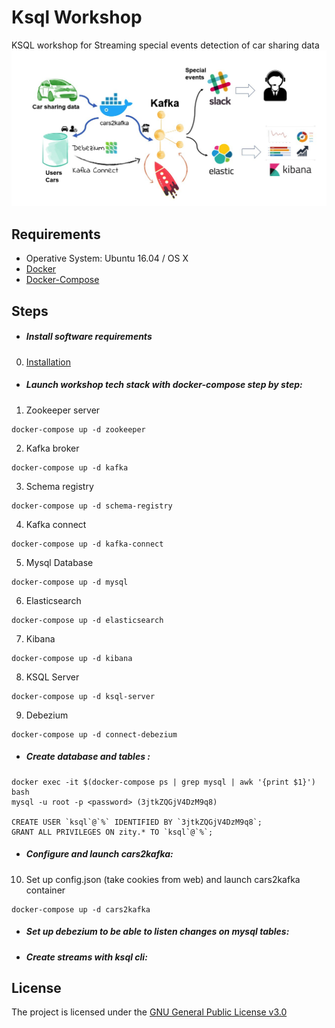 Ksql Workshop
=================

KSQL workshop for Streaming special events detection of car sharing data
![Diagram](/images/ksql-workshop.jpg)

Requirements
------------
- Operative System: Ubuntu 16.04 / OS X
- [Docker](INSTALL.md)
- [Docker-Compose](INSTALL.md)

Steps
------------
- ##### Install software requirements
0. [Installation](INSTALL.md)
- ##### Launch workshop tech stack with docker-compose step by step:
1. Zookeeper server
```
docker-compose up -d zookeeper
```
2. Kafka broker
```
docker-compose up -d kafka
```
3. Schema registry
```
docker-compose up -d schema-registry
```
4. Kafka connect
```
docker-compose up -d kafka-connect
```
5. Mysql Database
```
docker-compose up -d mysql
```
6. Elasticsearch
```
docker-compose up -d elasticsearch
```
7. Kibana
```
docker-compose up -d kibana
```
8. KSQL Server
```
docker-compose up -d ksql-server
```
9. Debezium
```
docker-compose up -d connect-debezium
```
- ##### Create database and tables :
```
docker exec -it $(docker-compose ps | grep mysql | awk '{print $1}') bash
mysql -u root -p <password> (3jtkZQGjV4DzM9q8)

CREATE USER `ksql`@`%` IDENTIFIED BY `3jtkZQGjV4DzM9q8`;
GRANT ALL PRIVILEGES ON zity.* TO `ksql`@`%`;
```
- ##### Configure and launch cars2kafka:
10. Set up config.json (take cookies from web) and launch cars2kafka container
```
docker-compose up -d cars2kafka
```
- ##### Set up debezium to be able to listen changes on mysql tables:

- ##### Create streams with ksql cli:



License
------------
The project is licensed under the [GNU General Public License v3.0](LICENSE)
